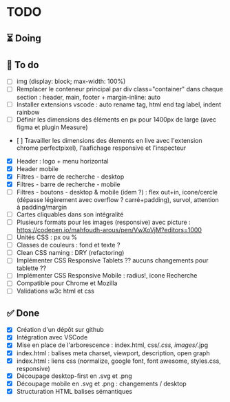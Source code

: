 # TODO
## ⏳ Doing

## 🎯 To do
- [ ] img (display: block; max-width: 100%)
- [ ] Remplacer le conteneur principal par div class="container" dans chaque section : header, main, footer + margin-inline: auto 
- [ ] Installer extensions vscode : auto rename tag, html end tag label, indent rainbow
- [ ] Définir les dimensions des éléments en px pour 1400px de large (avec figma et plugin Measure)
- [ ] Travailler les dimensions des élements en live avec l'extension chrome perfectpixel), l'aafichage responsive et l'inspecteur
- [x] Header : logo + menu horizontal
- [x] Header mobile 
- [x] Filtres - barre de recherche - desktop
- [x] Filtres - barre de recherche - mobile
- [ ] Filtres - boutons - desktop & mobile (idem ?) : flex out+in, icone/cercle (dépasse légèrement avec overflow ? carré+padding), survol, attention à padding/margin
- [ ] Cartes cliquables dans son intégralité
- [ ] Plusieurs formats pour les images (responsive) avec picture : https://codepen.io/mahfoudh-arous/pen/VwXoVjM?editors=1000 
- [ ] Unités CSS : px ou %
- [ ] Classes de couleurs : fond et texte ?
- [ ] Clean CSS naming : DRY (refactoring)
- [ ] Implémenter CSS Responsive Tablets ?? aucuns changements pour tablette ??
- [ ] Implémenter CSS Responsive Mobile : radius!, icone Recherche
- [ ] Compatible pour Chrome et Mozilla
- [ ] Validations w3c html et css

## ✅ Done
- [x] Création d'un dépôt sur github
- [x] Intégration avec VSCode
- [x] Mise en place de l'arborescence  : index.html, css/*.css, images/*.jpg
- [x] index.html : balises meta charset, viewport, description, open graph
- [x] index.html : liens css (normalize, google font, font awesome, styles.css, responsive)
- [x] Découpage desktop-first en .svg et .png
- [x] Découpage mobile en .svg et .png : changements / desktop
- [x] Structuration HTML balises sémantiques
